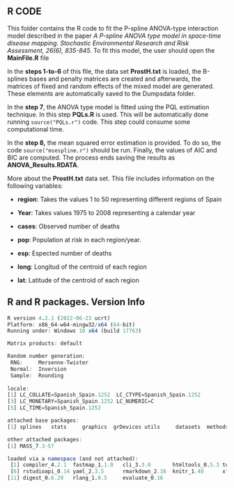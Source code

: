 ## **R CODE**

This folder contains the R code to fit the P-spline ANOVA-type interaction model described in the paper *A P-spline ANOVA type model in space-time disease mapping. Stochastic Environmental Research and Risk Assessment, 26(6), 835-845.* To fit this model, the user should open the **MainFile.R** file

In the **steps 1-to-6** of this file, the data set **ProstH.txt** is loaded, the B-splines bases and penalty matrices are created and afterwards, the matrices of fixed and random effects of the mixed model are generated. These elements are automatically saved to the Dumpsdata folder.

In the **step 7**, the ANOVA type model is fitted using the PQL estimation technique. In this step **PQLs.R** is used. This will be automatically done running `source("PQLs.r")` code. This step could consume some computational time.

In the **step 8,** the mean squared error estimation is provided. To do so, the code `source("msespline.r")` should be run. Finally, the values of AIC and BIC are computed. The process ends saving the results as **ANOVA_Results.RDATA**.

More about the **ProstH.txt** data set. This file includes information on the following variables:

-   **region**: Takes the values 1 to 50 representing different regions of Spain

-   **Year**: Takes values 1975 to 2008 representing a calendar year

-   **cases**: Observed number of deaths

-   **pop**: Population at risk in each region/year.

-   **esp**: Espected number of deaths

-   **long**: Longitud of the centroid of each region

-   **lat**: Latitude of the centroid of each region

## R and R packages. Version Info

``` r
R version 4.2.1 (2022-06-23 ucrt)
Platform: x86_64-w64-mingw32/x64 (64-bit)
Running under: Windows 10 x64 (build 17763)

Matrix products: default

Random number generation:
 RNG:     Mersenne-Twister 
 Normal:  Inversion 
 Sample:  Rounding 
 
locale:
[1] LC_COLLATE=Spanish_Spain.1252  LC_CTYPE=Spanish_Spain.1252   
[3] LC_MONETARY=Spanish_Spain.1252 LC_NUMERIC=C                  
[5] LC_TIME=Spanish_Spain.1252    

attached base packages:
[1] splines   stats     graphics  grDevices utils     datasets  methods   base     

other attached packages:
[1] MASS_7.3-57

loaded via a namespace (and not attached):
 [1] compiler_4.2.1  fastmap_1.1.0   cli_3.3.0       htmltools_0.5.3 tools_4.2.1    
 [6] rstudioapi_0.14 yaml_2.3.5      rmarkdown_2.16  knitr_1.40      xfun_0.32      
[11] digest_0.6.29   rlang_1.0.5     evaluate_0.16 
```

